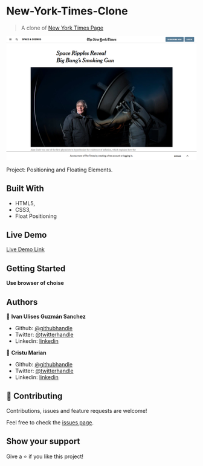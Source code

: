 # New-York-Times-Clone

> A clone of [New York Times Page](https://www.nytimes.com/2014/03/18/science/space/detection-of-waves-in-space-buttresses-landmark-theory-of-big-bang.html?_r=0)

![screenshot](screenshoot/screenshoot.png)

Project: Positioning and Floating Elements.

## Built With

- HTML5,
- CSS3,
- Float Positioning

## Live Demo

[Live Demo Link](https://raw.githack.com/mariancristu/New-York-Times-Clone/feature-navbar/index.html)

## Getting Started

**Use browser of choise**

## Authors

👤 **Ivan Ulises Guzmán Sanchez**

- Github: [@githubhandle](https://github.com/fivan18)
- Twitter: [@twitterhandle](https://twitter.com/twitterhandle)
- Linkedin: [linkedin](https://linkedin.com/linkedinhandle)

👤 **Cristu Marian**

- Github: [@githubhandle](https://github.com/mariancristu)
- Twitter: [@twitterhandle](https://twitter.com/marian_cristu)
- Linkedin: [linkedin](https://www.linkedin.com/in/marian-cristu-b687b3197)

## 🤝 Contributing

Contributions, issues and feature requests are welcome!

Feel free to check the [issues page](https://github.com/mariancristu/New-York-Times-Clone/issues).

## Show your support

Give a ⭐️ if you like this project!
